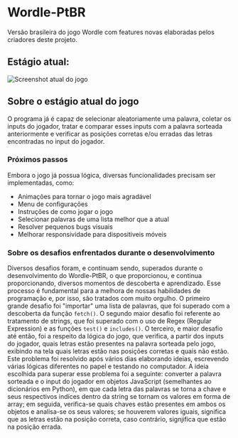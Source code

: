 # Wordle-PtBR

Versão brasileira do jogo Wordle com features novas elaboradas pelos criadores deste projeto.

## Estágio atual:

![Screenshot atual do jogo](https://github.com/user-attachments/assets/0450c732-2124-49ca-9b0e-933c59a2e130)

## Sobre o estágio atual do jogo

O programa já é capaz de selecionar aleatoriamente uma palavra, coletar os inputs do jogador, tratar e comparar esses inputs com a palavra sorteada anteriormente e verificar as posições corretas e/ou erradas das letras encontradas no input do jogador.

### Próximos passos

Embora o jogo já possua lógica, diversas funcionalidades precisam ser implementadas, como:

- Animações para tornar o jogo mais agradável
- Menu de configurações
- Instruções de como jogar o jogo
- Selecionar palavras de uma lista melhor que a atual
- Resolver pequenos bugs visuais
- Melhorar responsividade para dispositiveis móveis

### Sobre os desafios enfrentados durante o desenvolvimento

Diversos desafios foram, e continuam sendo, superados durante o desenvolvimento do Wordle-PtBR, o que proporcionou, e continua proporcionando, diversos momentos de descoberta e aprendizado. Esse processo é fundamental para a melhora de nossas habilidades de programação e, por isso, são tratados com muito orgulho.
O primeiro grande desafio foi "importar" uma lista de palavras, que foi superado com a descoberta da função ```fetch()```.
O segundo maior desafio foi referente ao tratamento de strings, que foi superado com o uso de Regex (Regular Expression) e as funções ```test()``` e ```includes()```.
O terceiro, e maior desafio até então, foi a respeito da lógica do jogo, que verifica, a partir dos inputs do jogador, quais letras estão presentes na palavra sorteada pelo jogo, exibindo na tela quais letras estão nas posições corretas e quais não estão. Este problema foi resolvido após vários dias elaborando ideias, escrevendo várias lógicas diferentes no papel e testando no computador. A ideia escolhida para superar esse problema foi a seguinte: converter a palavra sorteada e o input do jogador em objetos JavaScript (semelhantes ao dicionários em Python), em que cada letra das palavras se torna a chave e seus respectivos indíces dentro da string se tornam os valores em forma de array; em seguida, verifica-se quais chaves estão presentes em ambos os objetos e analisa-se os seus valores; se houverem valores iguais, significa que as letras estão na posição correta, caso contrário, signjifica que estão na posição errada. 
